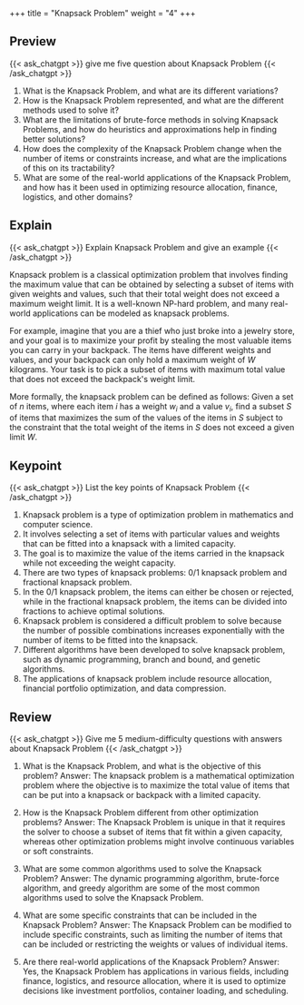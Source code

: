 +++
title = "Knapsack Problem"
weight = "4"
+++
## Preview
{{< ask_chatgpt >}}
give me five question about Knapsack Problem
{{< /ask_chatgpt >}}



1. What is the Knapsack Problem, and what are its different variations?
2. How is the Knapsack Problem represented, and what are the different methods used to solve it?
3. What are the limitations of brute-force methods in solving Knapsack Problems, and how do heuristics and approximations help in finding better solutions?
4. How does the complexity of the Knapsack Problem change when the number of items or constraints increase, and what are the implications of this on its tractability?
5. What are some of the real-world applications of the Knapsack Problem, and how has it been used in optimizing resource allocation, finance, logistics, and other domains?   

## Explain
{{< ask_chatgpt >}}
Explain Knapsack Problem and give an example
{{< /ask_chatgpt >}}



Knapsack problem is a classical optimization problem that involves finding the maximum value that can be obtained by selecting a subset of items with given weights and values, such that their total weight does not exceed a maximum weight limit. It is a well-known NP-hard problem, and many real-world applications can be modeled as knapsack problems.

For example, imagine that you are a thief who just broke into a jewelry store, and your goal is to maximize your profit by stealing the most valuable items you can carry in your backpack. The items have different weights and values, and your backpack can only hold a maximum weight of $W$ kilograms. Your task is to pick a subset of items with maximum total value that does not exceed the backpack's weight limit.

More formally, the knapsack problem can be defined as follows: Given a set of $n$ items, where each item $i$ has a weight $w_i$ and a value $v_i$, find a subset $S$ of items that maximizes the sum of the values of the items in $S$ subject to the constraint that the total weight of the items in $S$ does not exceed a given limit $W$.   

## Keypoint
{{< ask_chatgpt >}}
List the key points of Knapsack Problem
{{< /ask_chatgpt >}}



1. Knapsack problem is a type of optimization problem in mathematics and computer science.
2. It involves selecting a set of items with particular values and weights that can be fitted into a knapsack with a limited capacity.
3. The goal is to maximize the value of the items carried in the knapsack while not exceeding the weight capacity.
4. There are two types of knapsack problems: 0/1 knapsack problem and fractional knapsack problem.
5. In the 0/1 knapsack problem, the items can either be chosen or rejected, while in the fractional knapsack problem, the items can be divided into fractions to achieve optimal solutions.
6. Knapsack problem is considered a difficult problem to solve because the number of possible combinations increases exponentially with the number of items to be fitted into the knapsack.
7. Different algorithms have been developed to solve knapsack problem, such as dynamic programming, branch and bound, and genetic algorithms.
8. The applications of knapsack problem include resource allocation, financial portfolio optimization, and data compression.   

## Review
{{< ask_chatgpt >}}
Give me 5 medium-difficulty questions with answers about Knapsack Problem
{{< /ask_chatgpt >}}



1. What is the Knapsack Problem, and what is the objective of this problem?
Answer: The knapsack problem is a mathematical optimization problem where the objective is to maximize the total value of items that can be put into a knapsack or backpack with a limited capacity.

2. How is the Knapsack Problem different from other optimization problems?
Answer: The Knapsack Problem is unique in that it requires the solver to choose a subset of items that fit within a given capacity, whereas other optimization problems might involve continuous variables or soft constraints.

3. What are some common algorithms used to solve the Knapsack Problem?
Answer: The dynamic programming algorithm, brute-force algorithm, and greedy algorithm are some of the most common algorithms used to solve the Knapsack Problem.

4. What are some specific constraints that can be included in the Knapsack Problem?
Answer: The Knapsack Problem can be modified to include specific constraints, such as limiting the number of items that can be included or restricting the weights or values of individual items.

5. Are there real-world applications of the Knapsack Problem?
Answer: Yes, the Knapsack Problem has applications in various fields, including finance, logistics, and resource allocation, where it is used to optimize decisions like investment portfolios, container loading, and scheduling.   

